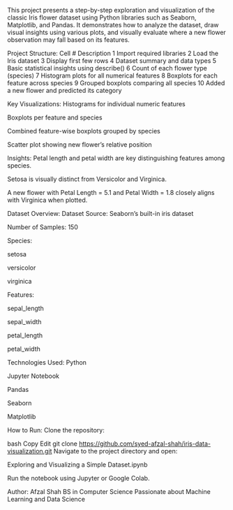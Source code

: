 This project presents a step-by-step exploration and visualization of the classic Iris flower dataset using Python libraries such as Seaborn, Matplotlib, and Pandas. It demonstrates how to analyze the dataset, draw visual insights using various plots, and visually evaluate where a new flower observation may fall based on its features.

Project Structure:
Cell #	Description
1	Import required libraries
2	Load the Iris dataset
3	Display first few rows
4	Dataset summary and data types
5	Basic statistical insights using describe()
6	Count of each flower type (species)
7	Histogram plots for all numerical features
8	Boxplots for each feature across species
9	Grouped boxplots comparing all species
10	Added a new flower and predicted its category

Key Visualizations:
Histograms for individual numeric features

Boxplots per feature and species

Combined feature-wise boxplots grouped by species

Scatter plot showing new flower’s relative position

Insights:
Petal length and petal width are key distinguishing features among species.

Setosa is visually distinct from Versicolor and Virginica.

A new flower with Petal Length = 5.1 and Petal Width = 1.8 closely aligns with Virginica when plotted.

Dataset Overview:
Dataset Source: Seaborn’s built-in iris dataset

Number of Samples: 150

Species:

setosa

versicolor

virginica

Features:

sepal_length

sepal_width

petal_length

petal_width

Technologies Used:
Python

Jupyter Notebook

Pandas

Seaborn

Matplotlib

How to Run:
Clone the repository:

bash
Copy
Edit
git clone https://github.com/syed-afzal-shah/iris-data-visualization.git
Navigate to the project directory and open:

Exploring and Visualizing a Simple Dataset.ipynb

Run the notebook using Jupyter or Google Colab.

Author:
Afzal Shah
BS in Computer Science
Passionate about Machine Learning and Data Science
